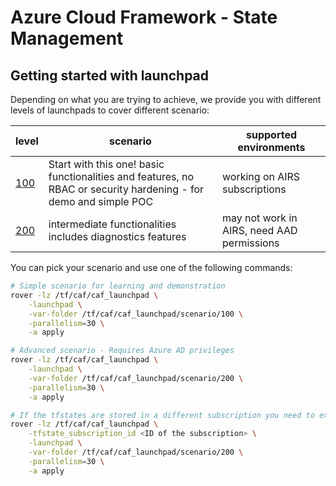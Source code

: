 # Azure Cloud Framework - State Management


## Getting started with launchpad

Depending on what you are trying to achieve, we provide you with different levels of launchpads to cover different scenario:

| level                 | scenario                                                                                                         | supported environments                     |
|-----------------------|------------------------------------------------------------------------------------------------------------------|--------------------------------------------|
| [100](./scenario/100) | Start with this one! basic functionalities and features, no RBAC or security hardening - for demo and simple POC | working on AIRS subscriptions              |
| [200](./scenario/200) | intermediate functionalities includes diagnostics features                                                       | may not work in AIRS, need AAD permissions |

You can pick your scenario and use one of the following commands:

```bash
# Simple scenario for learning and demonstration
rover -lz /tf/caf/caf_launchpad \
    -launchpad \
    -var-folder /tf/caf/caf_launchpad/scenario/100 \
    -parallelism=30 \
    -a apply

# Advanced scenario - Requires Azure AD privileges
rover -lz /tf/caf/caf_launchpad \
    -launchpad \
    -var-folder /tf/caf/caf_launchpad/scenario/200 \
    -parallelism=30 \
    -a apply

# If the tfstates are stored in a different subscription you need to execute the following command
rover -lz /tf/caf/caf_launchpad \
    -tfstate_subscription_id <ID of the subscription> \
    -launchpad \
    -var-folder /tf/caf/caf_launchpad/scenario/200 \
    -parallelism=30 \
    -a apply
```

</BR>
